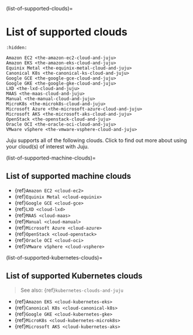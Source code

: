 (list-of-supported-clouds)=
# List of supported clouds

```{toctree}
:hidden:

Amazon EC2 <the-amazon-ec2-cloud-and-juju>
Amazon EKS <the-amazon-eks-cloud-and-juju>
Equinix Metal <the-equinix-metal-cloud-and-juju>
Canonical K8s <the-canonical-ks-cloud-and-juju>
Google GCE <the-google-gce-cloud-and-juju>
Google GKE <the-google-gke-cloud-and-juju>
LXD <the-lxd-cloud-and-juju>
MAAS <the-maas-cloud-and-juju>
Manual <the-manual-cloud-and-juju>
MicroK8s <the-microk8s-cloud-and-juju>
Microsoft Azure <the-microsoft-azure-cloud-and-juju>
Microsoft AKS <the-microsoft-aks-cloud-and-juju>
OpenStack <the-openstack-cloud-and-juju>
Oracle OCI <the-oracle-oci-cloud-and-juju>
VMware vSphere <the-vmware-vsphere-cloud-and-juju>
```

Juju supports all of the following clouds. Click to find out more about using your cloud(s) of interest with Juju.

(list-of-supported-machine-clouds)=
## List of supported machine clouds

- {ref}`Amazon EC2 <cloud-ec2>`
- {ref}`Equinix Metal <cloud-equinix>`
- {ref}`Google GCE <cloud-gce>`
- {ref}`LXD <cloud-lxd>`
- {ref}`MAAS <cloud-maas>`
- {ref}`Manual <cloud-manual>`
- {ref}`Microsoft Azure <cloud-azure>`
- {ref}`OpenStack <cloud-openstack>`
- {ref}`Oracle OCI <cloud-oci>`
- {ref}`VMware vSphere <cloud-vsphere>`

(list-of-supported-kubernetes-clouds)=
## List of supported Kubernetes clouds

> See also: {ref}`kubernetes-clouds-and-juju`

- {ref}`Amazon EKS <cloud-kubernetes-eks>`
- {ref}`Canonical K8s <cloud-canonical-k8s>`
- {ref}`Google GKE <cloud-kubernetes-gke>`
- {ref}`MicroK8s <cloud-kubernetes-microk8s>`
- {ref}`Microsoft AKS <cloud-kubernetes-aks>`
